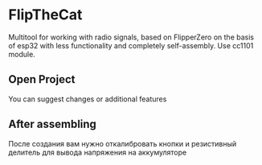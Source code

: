 # FlipTheCat


Multitool for working with radio signals, based on FlipperZero on the basis of esp32 with less functionality and completely self-assembly. Use cc1101 module.


## Open Project
You can suggest changes or additional features


## After assembling
После создания вам нужно откалибровать кнопки и резистивный делитель для вывода напряжения на аккумуляторе